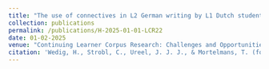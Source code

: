```yaml
---
title: "The use of connectives in L2 German writing by L1 Dutch students: A learner corpus study"
collection: publications
permalink: /publications/H-2025-01-01-LCR22
date: 01-02-2025
venue: "Continuing Learner Corpus Research: Challenges and Opportunities"
citation: 'Wedig, H., Strobl, C., Ureel, J. J. J., & Mortelmans, T. (forthcoming). The use of connectives in L2 German writing by L1 Dutch students: A learner corpus study. In Katherine Ackerley & Erik Castello (Eds.), Continuing Learner Corpus Research: Challenges and Opportunities (pp. 213–243). Presses universitaires de Louvain.'
---
```


